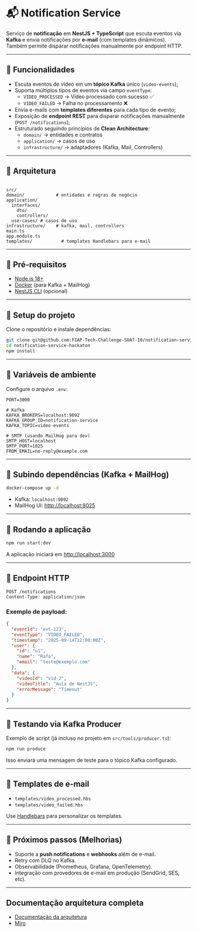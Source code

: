 # 📬 Notification Service

Serviço de **notificação** em **NestJS + TypeScript** que escuta eventos via **Kafka** e envia notificações por **e-mail** (com templates dinâmicos).  
Também permite disparar notificações manualmente por endpoint HTTP.

---

## 🔹 Funcionalidades

- Escuta eventos de vídeo em um **tópico Kafka** único (`video-events`);
- Suporta múltiplos tipos de eventos via campo `eventType`:
  - `VIDEO_PROCESSED` → Vídeo processado com sucesso ✅
  - `VIDEO_FAILED` → Falha no processamento ❌
- Envia e-mails com **templates diferentes** para cada tipo de evento;
- Exposição de **endpoint REST** para disparar notificações manualmente (`POST /notifications`);
- Estruturado seguindo princípios de **Clean Architecture**:
  - `domain/` → entidades e contratos  
  - `application/` → casos de uso  
  - `infrastructure/` → adaptadores (Kafka, Mail, Controllers)

---

## 🔹 Arquitetura

```

src/
domain/            # entidades e regras de negócio
application/       
  interfaces/
    dto/
    controllers/ 
  use-cases/ # casos de uso
infrastructure/    # kafka, mail, controllers
main.ts
app.module.ts
templates/           # templates Handlebars para e-mail

```

---

## 🔹 Pré-requisitos

- [Node.js 18+](https://nodejs.org/en)
- [Docker](https://www.docker.com/) (para Kafka + MailHog)
- [NestJS CLI](https://docs.nestjs.com/cli/overview) (opcional)

---

## 🔹 Setup do projeto

Clone o repositório e instale dependências:

```bash
git clone git@github.com:FIAP-Tech-Challenge-SOAT-10/notification-service-hackaton.git
cd notification-service-hackaton
npm install
```

---

## 🔹 Variáveis de ambiente

Configure o arquivo `.env`:

```env
PORT=3000

# Kafka
KAFKA_BROKERS=localhost:9092
KAFKA_GROUP_ID=notification-service
KAFKA_TOPIC=video-events

# SMTP (usando MailHog para dev)
SMTP_HOST=localhost
SMTP_PORT=1025
FROM_EMAIL=no-reply@example.com
```

---

## 🔹 Subindo dependências (Kafka + MailHog)

```bash
docker-compose up -d
```

* Kafka: `localhost:9092`
* MailHog UI: [http://localhost:8025](http://localhost:8025)

---

## 🔹 Rodando a aplicação

```bash
npm run start:dev
```

A aplicação iniciará em [http://localhost:3000](http://localhost:3000)

---

## 🔹 Endpoint HTTP

```http
POST /notifications
Content-Type: application/json
```

### Exemplo de payload:

```json
{
  "eventId": "evt-123",
  "eventType": "VIDEO_FAILED",
  "timestamp": "2025-09-14T12:00:00Z",
  "user": {
    "id": "u1",
    "name": "Rafa",
    "email": "teste@exemplo.com"
  },
  "data": {
    "videoId": "vid-2",
    "videoTitle": "Aula de NestJS",
    "errorMessage": "Timeout"
  }
}
```

---

## 🔹 Testando via Kafka Producer

Exemplo de script (já incluso no projeto em `src/tools/producer.ts`):

```bash
npm run produce
```

Isso enviará uma mensagem de teste para o tópico Kafka configurado.

---

## 🔹 Templates de e-mail

* `templates/video_processed.hbs`
* `templates/video_failed.hbs`

Use [Handlebars](https://handlebarsjs.com/) para personalizar os templates.

---

## 🔹 Próximos passos (Melhorias)

* Suporte a **push notifications** e **webhooks** além de e-mail.
* Retry com DLQ no Kafka.
* Observabilidade (Prometheus, Grafana, OpenTelemetry).
* Integração com provedores de e-mail em produção (SendGrid, SES, etc).

---

## Documentação arquitetura completa
* [Documentação da arquitetura](https://separate-need-7b9.notion.site/Documenta-o-de-Arquitetura-Sistema-de-Upload-e-Processamento-de-V-deos-27ce2bf90533801ea543d4134119d64d?source=copy_link)
* [Miro](https://miro.com/app/board/uXjVJQ6-pfg=/?share_link_id=741786354310)
